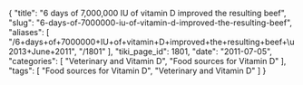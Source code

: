 {
    "title": "6 days of 7,000,000 IU of vitamin D improved the resulting beef",
    "slug": "6-days-of-7000000-iu-of-vitamin-d-improved-the-resulting-beef",
    "aliases": [
        "/6+days+of+7000000+IU+of+vitamin+D+improved+the+resulting+beef+\u2013+June+2011",
        "/1801"
    ],
    "tiki_page_id": 1801,
    "date": "2011-07-05",
    "categories": [
        "Veterinary and Vitamin D",
        "Food sources for Vitamin D"
    ],
    "tags": [
        "Food sources for Vitamin D",
        "Veterinary and Vitamin D"
    ]
}
